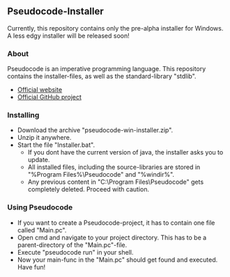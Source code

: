 ## Pseudocode-Installer
Currently, this repository contains only the pre-alpha installer for Windows. 
A less edgy installer will be released soon!

### About
Pseudocode is an imperative programming language. This repository contains the installer-files, as well as the standard-library "stdlib".
- [Official website](https://pseudocode.site/)
- [Official GitHub project](https://github.com/xtay2/Pseudocode)

### Installing
- Download the archive "pseudocode-win-installer.zip".
- Unzip it anywhere.
- Start the file "Installer.bat".
  - If you dont have the current version of java, the installer asks you to update.
  - All installed files, including the source-libraries are stored in "%Program Files%\Pseudocode" and "%windir%".
  - Any previous content in "C:\Program Files\Pseudocode" gets completely deleted. Proceed with caution.

### Using Pseudocode
- If you want to create a Pseudocode-project, it has to contain one file called "Main.pc".
- Open cmd and navigate to your project directory. This has to be a parent-directory of the "Main.pc"-file.
- Execute "pseudocode run" in your shell.
- Now your main-func in the "Main.pc" should get found and executed. Have fun!
